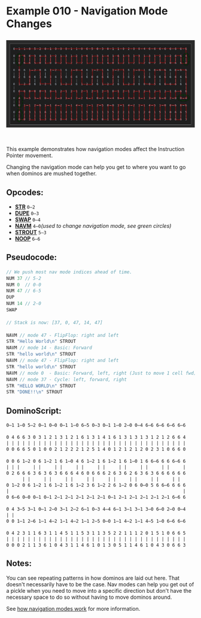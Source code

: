 Example 010 - Navigation Mode Changes
=======================================

<img style="margin: 0.5rem 0 2rem;" src="../docs/example-010-flow.png" alt="Dominos" width="800">

This example demonstrates how navigation modes affect the Instruction Pointer movement.

Changing the navigation mode can help you get to where you want to go when dominos are mushed together.
 
## Opcodes:
- [**STR**](../readme.md#str) `0—2`
- [**DUPE**](../readme.md#dupe) `0—3`
- [**SWAP**](../readme.md#swap) `0—4`
- [**NAVM**](../readme.md#navm) `4—0`*(used to change navigation mode, see green circles)* 
- [**STROUT**](../readme.md#strout) `5—3`
- [**NOOP**](../readme.md#noop) `6—6`

## Pseudocode:
```js
// We push most nav mode indices ahead of time.
NUM 37 // 5-2
NUM 0  // 0-0
NUM 47 // 6-5
DUP
NUM 14 // 2-0
SWAP 

// Stack is now: [37, 0, 47, 14, 47]

NAVM // mode 47 - FlipFlop: right and left
STR "Hello World\n" STROUT
NAVM // mode 14 - Basic: Forward
STR "hello world\n" STROUT
NAVM // mode 47 - FlipFlop: right and left
STR "hello world\n" STROUT
NAVM // mode 0  - Basic: Forward, left, right (Just to move 1 cell fwd)
NAVM // mode 37 - Cycle: left, forward, right
STR "HELLO WORLD\n" STROUT
STR "DONE!!\n" STROUT
```

## DominoScript:

```
0—1 1—0 5—2 0—1 0—0 0—1 1—0 6—5 0—3 0—1 1—0 2—0 0—4 6—6 6—6 6—6 6—6
                                                                   
0 4 6 6 3 0 3 1 2 1 3 1 2 1 6 1 3 1 4 1 6 1 3 1 3 1 3 1 2 1 2 6 6 4
| | | | | | | | | | | | | | | | | | | | | | | | | | | | | | | | | |
0 0 6 6 5 0 1 0 0 2 1 2 2 2 1 2 5 1 4 0 1 2 1 2 1 2 0 2 3 1 0 6 6 0
                                                                   
0 0 6 1—2 0 6 1—2 1 6 1—0 4 6 1—2 1 6 1—2 1 6 1—0 1 6 6—6 6 6 6—6 6
| | |     | |     | |     | |     | |     | |     | |     | |     |
0 2 6 6 6 3 6 3 6 3 6 6 6 4 6 0 6 6 6 2 6 3 6 2 6 3 6 3 6 6 6 6 6 6
      | |     | |     | |     | |     | |     | |     | |     | |  
0 1—2 0 6 1—2 1 6 1—2 1 6 1—2 3 6 1—2 2 6 1—2 0 6 0—0 5 6 6—6 6 6 6
|                                                                 |
0 6—6 0—0 0—1 0—1 2—1 2—1 2—1 2—1 2—1 0—1 2—1 2—1 2—1 2—1 2—1 6—6 6
                                                                   
0 4 3—5 3—1 0—1 2—0 3—1 2—2 6—1 0—3 4—4 6—1 3—1 3—1 3—0 6—0 2—0 0—4
| |                                                                
0 0 1—1 2—6 1—1 4—2 1—1 4—2 1—1 2—5 0—0 1—1 4—2 1—1 4—5 1—0 6—6 6—6
                                                                   
0 4 2 3 1 1 6 3 1 1 4 5 1 1 5 3 1 1 3 5 2 2 1 1 1 2 0 1 5 1 0 6 6 5
| | | | | | | | | | | | | | | | | | | | | | | | | | | | | | | | | |
0 0 0 2 1 1 3 6 1 0 4 3 1 1 4 6 1 0 1 3 0 5 1 1 4 6 1 0 4 3 0 6 6 3
```

## Notes:

You can see repeating patterns in how dominos are laid out here. That doesn't necessarily have to be the case. Nav modes can help you get out of a pickle when you need to move into a specific direction but don't have the necessary space to do so without having to move dominos around.


See [how navigation modes work](../readme.md#how-navigation-modes-work) for more information.
